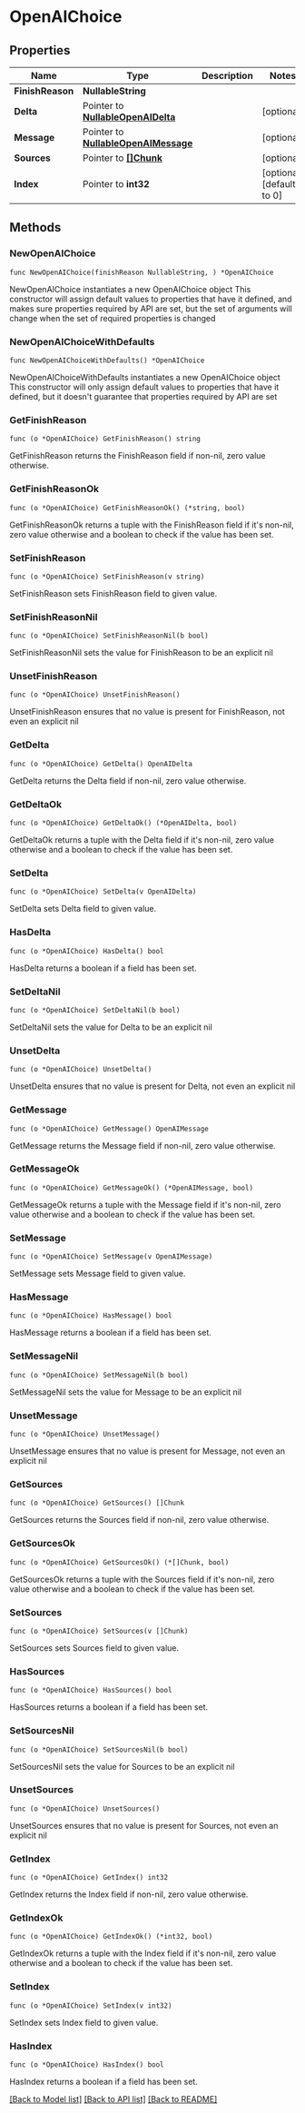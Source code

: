 # OpenAIChoice

## Properties

Name | Type | Description | Notes
------------ | ------------- | ------------- | -------------
**FinishReason** | **NullableString** |  | 
**Delta** | Pointer to [**NullableOpenAIDelta**](OpenAIDelta.md) |  | [optional] 
**Message** | Pointer to [**NullableOpenAIMessage**](OpenAIMessage.md) |  | [optional] 
**Sources** | Pointer to [**[]Chunk**](Chunk.md) |  | [optional] 
**Index** | Pointer to **int32** |  | [optional] [default to 0]

## Methods

### NewOpenAIChoice

`func NewOpenAIChoice(finishReason NullableString, ) *OpenAIChoice`

NewOpenAIChoice instantiates a new OpenAIChoice object
This constructor will assign default values to properties that have it defined,
and makes sure properties required by API are set, but the set of arguments
will change when the set of required properties is changed

### NewOpenAIChoiceWithDefaults

`func NewOpenAIChoiceWithDefaults() *OpenAIChoice`

NewOpenAIChoiceWithDefaults instantiates a new OpenAIChoice object
This constructor will only assign default values to properties that have it defined,
but it doesn't guarantee that properties required by API are set

### GetFinishReason

`func (o *OpenAIChoice) GetFinishReason() string`

GetFinishReason returns the FinishReason field if non-nil, zero value otherwise.

### GetFinishReasonOk

`func (o *OpenAIChoice) GetFinishReasonOk() (*string, bool)`

GetFinishReasonOk returns a tuple with the FinishReason field if it's non-nil, zero value otherwise
and a boolean to check if the value has been set.

### SetFinishReason

`func (o *OpenAIChoice) SetFinishReason(v string)`

SetFinishReason sets FinishReason field to given value.


### SetFinishReasonNil

`func (o *OpenAIChoice) SetFinishReasonNil(b bool)`

 SetFinishReasonNil sets the value for FinishReason to be an explicit nil

### UnsetFinishReason
`func (o *OpenAIChoice) UnsetFinishReason()`

UnsetFinishReason ensures that no value is present for FinishReason, not even an explicit nil
### GetDelta

`func (o *OpenAIChoice) GetDelta() OpenAIDelta`

GetDelta returns the Delta field if non-nil, zero value otherwise.

### GetDeltaOk

`func (o *OpenAIChoice) GetDeltaOk() (*OpenAIDelta, bool)`

GetDeltaOk returns a tuple with the Delta field if it's non-nil, zero value otherwise
and a boolean to check if the value has been set.

### SetDelta

`func (o *OpenAIChoice) SetDelta(v OpenAIDelta)`

SetDelta sets Delta field to given value.

### HasDelta

`func (o *OpenAIChoice) HasDelta() bool`

HasDelta returns a boolean if a field has been set.

### SetDeltaNil

`func (o *OpenAIChoice) SetDeltaNil(b bool)`

 SetDeltaNil sets the value for Delta to be an explicit nil

### UnsetDelta
`func (o *OpenAIChoice) UnsetDelta()`

UnsetDelta ensures that no value is present for Delta, not even an explicit nil
### GetMessage

`func (o *OpenAIChoice) GetMessage() OpenAIMessage`

GetMessage returns the Message field if non-nil, zero value otherwise.

### GetMessageOk

`func (o *OpenAIChoice) GetMessageOk() (*OpenAIMessage, bool)`

GetMessageOk returns a tuple with the Message field if it's non-nil, zero value otherwise
and a boolean to check if the value has been set.

### SetMessage

`func (o *OpenAIChoice) SetMessage(v OpenAIMessage)`

SetMessage sets Message field to given value.

### HasMessage

`func (o *OpenAIChoice) HasMessage() bool`

HasMessage returns a boolean if a field has been set.

### SetMessageNil

`func (o *OpenAIChoice) SetMessageNil(b bool)`

 SetMessageNil sets the value for Message to be an explicit nil

### UnsetMessage
`func (o *OpenAIChoice) UnsetMessage()`

UnsetMessage ensures that no value is present for Message, not even an explicit nil
### GetSources

`func (o *OpenAIChoice) GetSources() []Chunk`

GetSources returns the Sources field if non-nil, zero value otherwise.

### GetSourcesOk

`func (o *OpenAIChoice) GetSourcesOk() (*[]Chunk, bool)`

GetSourcesOk returns a tuple with the Sources field if it's non-nil, zero value otherwise
and a boolean to check if the value has been set.

### SetSources

`func (o *OpenAIChoice) SetSources(v []Chunk)`

SetSources sets Sources field to given value.

### HasSources

`func (o *OpenAIChoice) HasSources() bool`

HasSources returns a boolean if a field has been set.

### SetSourcesNil

`func (o *OpenAIChoice) SetSourcesNil(b bool)`

 SetSourcesNil sets the value for Sources to be an explicit nil

### UnsetSources
`func (o *OpenAIChoice) UnsetSources()`

UnsetSources ensures that no value is present for Sources, not even an explicit nil
### GetIndex

`func (o *OpenAIChoice) GetIndex() int32`

GetIndex returns the Index field if non-nil, zero value otherwise.

### GetIndexOk

`func (o *OpenAIChoice) GetIndexOk() (*int32, bool)`

GetIndexOk returns a tuple with the Index field if it's non-nil, zero value otherwise
and a boolean to check if the value has been set.

### SetIndex

`func (o *OpenAIChoice) SetIndex(v int32)`

SetIndex sets Index field to given value.

### HasIndex

`func (o *OpenAIChoice) HasIndex() bool`

HasIndex returns a boolean if a field has been set.


[[Back to Model list]](../README.md#documentation-for-models) [[Back to API list]](../README.md#documentation-for-api-endpoints) [[Back to README]](../README.md)


